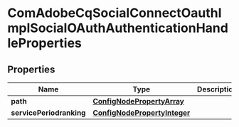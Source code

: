 
# ComAdobeCqSocialConnectOauthImplSocialOAuthAuthenticationHandleProperties

## Properties
Name | Type | Description | Notes
------------ | ------------- | ------------- | -------------
**path** | [**ConfigNodePropertyArray**](ConfigNodePropertyArray.md) |  |  [optional]
**servicePeriodranking** | [**ConfigNodePropertyInteger**](ConfigNodePropertyInteger.md) |  |  [optional]



